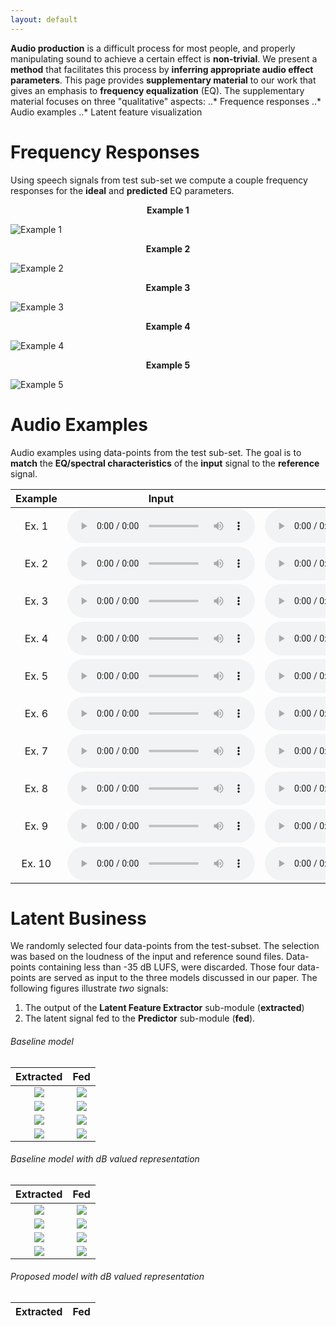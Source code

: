 ```yaml
---
layout: default
---
```

**Audio production** is a difficult process for most people, and properly manipulating sound to achieve a certain effect is **non-trivial**. We present a **method** that facilitates this process by **inferring appropriate audio effect parameters**. This page provides **supplementary material** to our work that gives an emphasis to **frequency equalization** (EQ). The supplementary material focuses on three "qualitative" aspects:
..* Frequence responses
..* Audio examples
..* Latent feature visualization

# Frequency Responses
Using speech signals from test sub-set we compute a couple frequency responses for the **ideal** and **predicted** EQ parameters.


<p align="center"> <b>Example 1</b></p>

![Example 1](https://raw.githubusercontent.com/Js-Mim/sp-demo/master/figures/f_r_a.png)

<p align="center"> <b>Example 2</b></p>                                        

![Example 2](https://raw.githubusercontent.com/Js-Mim/sp-demo/master/figures/f_r_b.png)

<p align="center"> <b>Example 3</b></p>                                        

![Example 3](https://raw.githubusercontent.com/Js-Mim/sp-demo/master/figures/f_r_c.png)

<p align="center"> <b>Example 4</b></p>                                        

![Example 4](https://raw.githubusercontent.com/Js-Mim/sp-demo/master/figures/f_r_d.png)

<p align="center"> <b>Example 5</b></p>                                       

![Example 5](https://raw.githubusercontent.com/Js-Mim/sp-demo/master/figures/f_r_e.png)



# Audio Examples
Audio examples using data-points from the test sub-set. The goal is to **match** the **EQ/spectral characteristics** of the **input** signal to the **reference** signal.



|**Example**|**Input**|**Reference**|**Processed**|
|:--------:|:-------:|:-----------:|:-----------:|
| Ex. 1 | <audio controls="1"><source src="https://raw.githubusercontent.com/Js-Mim/sp-demo/master/audio_files/ex1_input.wav"></audio> | <audio controls="1"><source src="https://raw.githubusercontent.com/Js-Mim/sp-demo/master/audio_files/ex1_reference.wav"></audio> | <audio controls="1"><source src="https://raw.githubusercontent.com/Js-Mim/sp-demo/master/audio_files/ex1_estimated.wav"></audio> |
| Ex. 2 | <audio controls="1"><source src="https://raw.githubusercontent.com/Js-Mim/sp-demo/master/audio_files/ex2_input.wav"></audio> | <audio controls="1"><source src="https://raw.githubusercontent.com/Js-Mim/sp-demo/master/audio_files/ex2_reference.wav"></audio> | <audio controls="1"><source src="https://raw.githubusercontent.com/Js-Mim/sp-demo/master/audio_files/ex2_estimated.wav"></audio> |
| Ex. 3 | <audio controls="1"><source src="https://raw.githubusercontent.com/Js-Mim/sp-demo/master/audio_files/ex3_input.wav"></audio> | <audio controls="1"><source src="https://raw.githubusercontent.com/Js-Mim/sp-demo/master/audio_files/ex3_reference.wav"></audio> | <audio controls="1"><source src="https://raw.githubusercontent.com/Js-Mim/sp-demo/master/audio_files/ex3_estimated.wav"></audio> |
| Ex. 4 | <audio controls="1"><source src="https://raw.githubusercontent.com/Js-Mim/sp-demo/master/audio_files/ex4_input.wav"></audio> | <audio controls="1"><source src="https://raw.githubusercontent.com/Js-Mim/sp-demo/master/audio_files/ex4_reference.wav"></audio> | <audio controls="1"><source src="https://raw.githubusercontent.com/Js-Mim/sp-demo/master/audio_files/ex4_estimated.wav"></audio> |
| Ex. 5 | <audio controls="1"><source src="https://raw.githubusercontent.com/Js-Mim/sp-demo/master/audio_files/ex5_input.wav"></audio> | <audio controls="1"><source src="https://raw.githubusercontent.com/Js-Mim/sp-demo/master/audio_files/ex5_reference.wav"></audio> | <audio controls="1"><source src="https://raw.githubusercontent.com/Js-Mim/sp-demo/master/audio_files/ex5_estimated.wav"></audio> |
| Ex. 6 | <audio controls="1"><source src="https://raw.githubusercontent.com/Js-Mim/sp-demo/master/audio_files/ex6_input.wav"></audio> | <audio controls="1"><source src="https://raw.githubusercontent.com/Js-Mim/sp-demo/master/audio_files/ex6_reference.wav"></audio> | <audio controls="1"><source src="https://raw.githubusercontent.com/Js-Mim/sp-demo/master/audio_files/ex6_estimated.wav"></audio> |
| Ex. 7 | <audio controls="1"><source src="https://raw.githubusercontent.com/Js-Mim/sp-demo/master/audio_files/ex7_input.wav"></audio> | <audio controls="1"><source src="https://raw.githubusercontent.com/Js-Mim/sp-demo/master/audio_files/ex7_reference.wav"></audio> | <audio controls="1"><source src="https://raw.githubusercontent.com/Js-Mim/sp-demo/master/audio_files/ex7_estimated.wav"></audio> |
| Ex. 8 | <audio controls="1"><source src="https://raw.githubusercontent.com/Js-Mim/sp-demo/master/audio_files/ex8_input.wav"></audio> | <audio controls="1"><source src="https://raw.githubusercontent.com/Js-Mim/sp-demo/master/audio_files/ex8_reference.wav"></audio> | <audio controls="1"><source src="https://raw.githubusercontent.com/Js-Mim/sp-demo/master/audio_files/ex8_estimated.wav"></audio> |
| Ex. 9 | <audio controls="1"><source src="https://raw.githubusercontent.com/Js-Mim/sp-demo/master/audio_files/ex9_input.wav"></audio> | <audio controls="1"><source src="https://raw.githubusercontent.com/Js-Mim/sp-demo/master/audio_files/ex9_reference.wav"></audio> | <audio controls="1"><source src="https://raw.githubusercontent.com/Js-Mim/sp-demo/master/audio_files/ex9_estimated.wav"></audio> |
| Ex. 10 | <audio controls="1"><source src="https://raw.githubusercontent.com/Js-Mim/sp-demo/master/audio_files/ex10_input.wav"></audio> | <audio controls="1"><source src="https://raw.githubusercontent.com/Js-Mim/sp-demo/master/audio_files/ex10_reference.wav"></audio> | <audio controls="1"><source src="https://raw.githubusercontent.com/Js-Mim/sp-demo/master/audio_files/ex10_estimated.wav"></audio> |

# Latent Business
We randomly selected four data-points from the test-subset. The selection was based on the loudness of the input and reference sound files. Data-points containing less than -35 dB LUFS, were discarded. Those four data-points are served as input to the three models discussed in our paper. The following figures illustrate *two* signals:
1. The output of the **Latent Feature Extractor** sub-module (__extracted__)
2. The latent signal fed to the **Predictor** sub-module (__fed__).

###### Baseline model
|**Extracted**|**Fed**|
|:-----------:|:-----:|
|![ ](https://raw.githubusercontent.com/Js-Mim/sp-demo/master/figures/results/linear_mel_bl/latent_tc1.png)| ![ ](https://raw.githubusercontent.com/Js-Mim/sp-demo/master/figures/results/linear_mel_bl/res_tc1.png)|
|![ ](https://raw.githubusercontent.com/Js-Mim/sp-demo/master/figures/results/linear_mel_bl/latent_tc2.png)| ![ ](https://raw.githubusercontent.com/Js-Mim/sp-demo/master/figures/results/linear_mel_bl/res_tc3.png)|
|![ ](https://raw.githubusercontent.com/Js-Mim/sp-demo/master/figures/results/linear_mel_bl/latent_tc3.png)| ![ ](https://raw.githubusercontent.com/Js-Mim/sp-demo/master/figures/results/linear_mel_bl/res_tc3.png)|
|![ ](https://raw.githubusercontent.com/Js-Mim/sp-demo/master/figures/results/linear_mel_bl/latent_tc4.png)| ![ ](https://raw.githubusercontent.com/Js-Mim/sp-demo/master/figures/results/linear_mel_bl/res_tc4.png)|

###### Baseline model with dB valued representation
|**Extracted**|**Fed**|
|:-----------:|:-----:|
|![ ](https://raw.githubusercontent.com/Js-Mim/sp-demo/master/figures/results/db_mel_bl/latent_tc1.png)| ![ ](https://raw.githubusercontent.com/Js-Mim/sp-demo/master/figures/results/db_mel_bl/res_tc1.png)|
|![ ](https://raw.githubusercontent.com/Js-Mim/sp-demo/master/figures/results/db_mel_bl/latent_tc2.png)| ![ ](https://raw.githubusercontent.com/Js-Mim/sp-demo/master/figures/results/db_mel_bl/res_tc3.png)|
|![ ](https://raw.githubusercontent.com/Js-Mim/sp-demo/master/figures/results/db_mel_bl/latent_tc3.png)| ![ ](https://raw.githubusercontent.com/Js-Mim/sp-demo/master/figures/results/db_mel_bl/res_tc3.png)|
|![ ](https://raw.githubusercontent.com/Js-Mim/sp-demo/master/figures/results/db_mel_bl/latent_tc4.png)| ![ ](https://raw.githubusercontent.com/Js-Mim/sp-demo/master/figures/results/db_mel_bl/res_tc4.png)|


###### Proposed model with dB valued representation
|**Extracted**|**Fed**|
|:-----------:|:-----:|

